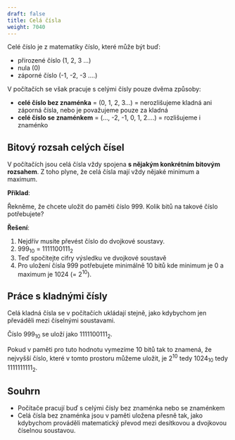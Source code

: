```yaml
---
draft: false
title: Celá čísla
weight: 7040
---
```


Celé číslo je z matematiky číslo, které může být buď:

- přirozené číslo (1, 2, 3 …)
- nula (0)
- záporné číslo (-1, -2, -3 ….)

V počítačích se však pracuje s celými čísly pouze dvěma způsoby:

- **celé číslo bez znaménka** = (0, 1, 2, 3…) = nerozlišujeme kladná ani záporná čísla, nebo je považujeme pouze za kladná
- **celé číslo se znaménkem** = (…, -2, -1, 0, 1, 2….) = rozlišujeme i znaménko

## Bitový rozsah celých čísel

V počítačích jsou celá čísla vždy spojena **s nějakým konkrétním bitovým rozsahem**. Z toho plyne, že celá čísla mají vždy nějaké minimum a maximum.

<div class="note-blue">

**Příklad**:

Řekněme, že chcete uložit do paměti číslo 999. Kolik bitů na takové číslo potřebujete?

**Řešení**:

1) Nejdřív musíte převést číslo do dvojkové soustavy.
2) 999<sub>10</sub> = 1111100111<sub>2</sub>
3) Teď spočítejte cifry výsledku ve dvojkové soustavě
4) Pro uložení čísla 999 potřebujete minimálně 10 bitů kde minimum je 0 a maximum je 1024 (= 2<sup>10</sup>).
</div>

## Práce s kladnými čísly

Celá kladná čísla se v počítačích ukládají stejně, jako kdybychom jen převáděli mezi číselnými soustavami. 

Číslo 999<sub>10</sub> se uloží jako 1111100111<sub>2</sub>.

Pokud v paměti pro tuto hodnotu vymezíme 10 bitů tak to znamená, že nejvyšší číslo, které v tomto prostoru můžeme uložit, je 2<sup>10</sup> tedy 1024<sub>10</sub> tedy 1111111111<sub>2</sub>.

## Souhrn

- Počítače pracují buď s celými čísly bez znaménka nebo se znaménkem
- Celá čísla bez znaménka jsou v paměti uložena přesně tak, jako kdybychom prováděli matematický převod mezi desítkovou a dvojkovou číselnou soustavou.
